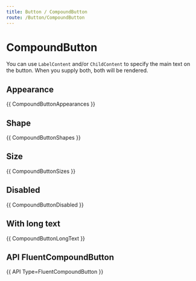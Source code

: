```yaml
---
title: Button / CompoundButton
route: /Button/CompoundButton 
---
```


# CompoundButton

You can use `LabelContent` and/or `ChildContent` to specify the main text on the button. When you supply both, both will be rendered.

## Appearance
{{ CompoundButtonAppearances }}

## Shape
{{ CompoundButtonShapes }}

## Size
{{ CompoundButtonSizes }}

## Disabled
{{ CompoundButtonDisabled }}

## With long text
{{ CompoundButtonLongText }}

## API FluentCompoundButton

{{ API Type=FluentCompoundButton }}

